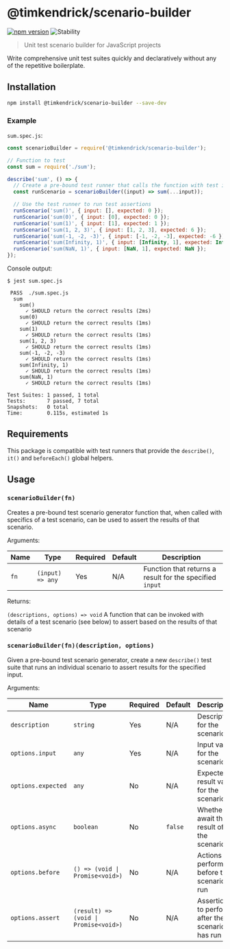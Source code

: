 # @timkendrick/scenario-builder
[![npm version](https://img.shields.io/npm/v/@timkendrick/scenario-builder.svg)](https://www.npmjs.com/package/@timkendrick/scenario-builder)
![Stability](https://img.shields.io/badge/stability-stable-brightgreen.svg)

> Unit test scenario builder for JavaScript projects

Write comprehensive unit test suites quickly and declaratively without any of the repetitive boilerplate.

## Installation

```bash
npm install @timkendrick/scenario-builder --save-dev
```

### Example

`sum.spec.js`:

```javascript
const scenarioBuilder = require('@timkendrick/scenario-builder');

// Function to test
const sum = require('./sum');

describe('sum', () => {
  // Create a pre-bound test runner that calls the function with test input
  const runScenario = scenarioBuilder((input) => sum(...input));

  // Use the test runner to run test assertions
  runScenario('sum()', { input: [], expected: 0 });
  runScenario('sum(0)', { input: [0], expected: 0 });
  runScenario('sum(1)', { input: [1], expected: 1 });
  runScenario('sum(1, 2, 3)', { input: [1, 2, 3], expected: 6 });
  runScenario('sum(-1, -2, -3)', { input: [-1, -2, -3], expected: -6 });
  runScenario('sum(Infinity, 1)', { input: [Infinity, 1], expected: Infinity });
  runScenario('sum(NaN, 1)', { input: [NaN, 1], expected: NaN });
});
```

Console output:

```
$ jest sum.spec.js

 PASS  ./sum.spec.js
  sum
    sum()
      ✓ SHOULD return the correct results (2ms)
    sum(0)
      ✓ SHOULD return the correct results (1ms)
    sum(1)
      ✓ SHOULD return the correct results (1ms)
    sum(1, 2, 3)
      ✓ SHOULD return the correct results (1ms)
    sum(-1, -2, -3)
      ✓ SHOULD return the correct results (1ms)
    sum(Infinity, 1)
      ✓ SHOULD return the correct results (1ms)
    sum(NaN, 1)
      ✓ SHOULD return the correct results (1ms)

Test Suites: 1 passed, 1 total
Tests:       7 passed, 7 total
Snapshots:   0 total
Time:        0.115s, estimated 1s
```

## Requirements

This package is compatible with test runners that provide the `describe()`, `it()` and `beforeEach()` global helpers.

## Usage

### `scenarioBuilder(fn)`

Creates a pre-bound test scenario generator function that, when called with specifics of a test scenario, can be used to assert the results of that scenario.

Arguments:

| Name | Type | Required | Default | Description |
| - | - | - | - | - |
| `fn` | `(input) => any` | Yes | N/A | Function that returns a result for the specified `input` |

Returns:

`(descriptions, options) => void` A function that can be invoked with details of a test scenario (see below) to assert based on the results of that scenario

### `scenarioBuilder(fn)(description, options)`

Given a pre-bound test scenario generator, create a new `describe()` test suite that runs an individual scenario to assert results for the specified input.

Arguments:

| Name | Type | Required | Default | Description |
| - | - | - | - | - |
| `description` | `string` | Yes | N/A | Description for the scenario |
| `options.input` | `any` | Yes | N/A | Input value for the scenario |
| `options.expected` | `any` | No | N/A | Expected result value for the scenario |
| `options.async` | `boolean` | No | `false` | Whether to await the result of the scenario |
| `options.before` | `() => (void \| Promise<void>)` | No | N/A | Actions to perform before the scenario is run |
| `options.assert` | `(result) => (void \| Promise<void>)` | No | N/A | Assertions to perform after the scenario has run |
